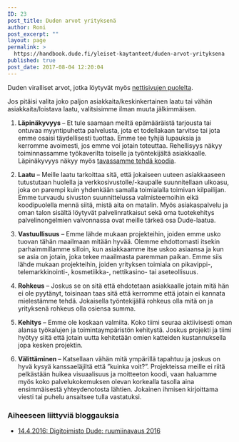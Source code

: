 ```yaml
---
ID: 23
post_title: Duden arvot yrityksenä
author: Roni
post_excerpt: ""
layout: page
permalink: >
  https://handbook.dude.fi/yleiset-kaytanteet/duden-arvot-yrityksena
published: true
post_date: 2017-08-04 12:20:04
---
```

Duden viralliset arvot, jotka löytyvät myös <a href="https://www.dude.fi/dude">nettisivujen puolelta</a>.

Jos pitäisi valita joko paljon asiakkaita/keskinkertainen laatu tai vähän asiakkaita/loistava laatu, valitsisimme ilman muuta jälkimmäisen.

1. <strong>Läpinäkyvyys </strong> – Et tule saamaan meiltä epämääräistä tarjousta tai ontuvaa myyntipuhetta palvelusta, jota et todellakaan tarvitse tai jota emme osaisi täydellisesti tuottaa. Emme tee tyhjiä lupauksia ja kerromme avoimesti, jos emme voi jotain toteuttaa. Rehellisyys näkyy toiminnassamme työkaverilta toiselle ja työntekijältä asiakkaalle. Läpinäkyvyys näkyy myös <a href="https://www.dude.fi/yhteiso-ja-koodi">tavassamme tehdä koodia</a>.

2. <strong>Laatu</strong> – Meille laatu tarkoittaa sitä, että jokaiseen uuteen asiakkaaseen tutustutaan huolella ja verkkosivustolle/-kaupalle suunnitellaan ulkoasu, joka on parempi kuin yhdenkään samalla toimialalla toimivan kilpailijan. Emme turvaudu sivuston suunnittelussa valmisteemoihin eikä koodipuolella mennä siitä, mistä aita on matalin. Myös asiakaspalvelu ja oman talon sisältä löytyvät palvelinratkaisut sekä oma tuotekehitys palvelinongelmien valvonnassa ovat meille tärkeä osa Dude-laatua.

3. <strong>Vastuullisuus</strong> – Emme lähde mukaan projekteihin, joiden emme usko tuovan tähän maailmaan mitään hyvää. Olemme ehdottomasti itsekin parhaimmillamme silloin, kun asiakkaamme itse uskoo asiaansa ja kun se asia on jotain, joka tekee maailmasta paremman paikan. Emme siis lähde mukaan projekteihin, joiden yrityksen toimiala on pikavippi-, telemarkkinointi-, kosmetiikka-, nettikasino- tai aseteollisuus.

4. <strong>Rohkeus</strong> – Joskus se on sitä että ehdotetaan asiakkaalle jotain mitä hän ei ole pyytänyt, toisinaan taas sitä että kerromme että jotain ei kannata mielestämme tehdä. Jokaisella työntekijällä rohkeus olla mitä on ja yrityksenä rohkeus olla osiensa summa.

5. <strong>Kehitys</strong> – Emme ole koskaan valmiita. Koko tiimi seuraa aktiivisesti oman alansa työkalujen ja toimintaympäristön kehitystä. Joskus projekti ja tiimi hyötyy siitä että jotain uutta kehitetään omien katteiden kustannuksella jopa kesken projektin.

6. <strong>Välittäminen </strong> – Katsellaan vähän mitä ympärillä tapahtuu ja joskus on hyvä kysyä kanssaeläjiltä että ”kuinka voit?”. Projekteissa meille ei riitä pelkästään huikea visuaalisuus ja moitteeton koodi, vaan haluamme myös koko palvelukokemuksen olevan korkealla tasolla aina ensimmäisestä yhteydenotosta lähtien. Jokainen ihmisen kirjoittama viesti tai puhelu ansaitsee tulla vastatuksi.
<h3>Aiheeseen liittyviä bloggauksia</h3>
<ul>
 	<li><a href="https://www.dude.fi/digitoimisto-dude-ruumiinavaus-2016">14.4.2016: Digitoimisto Dude: ruumiinavaus 2016</a></li>
</ul>